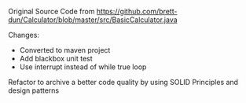 Original Source Code from https://github.com/brett-dun/Calculator/blob/master/src/BasicCalculator.java

Changes:
- Converted to maven project
- Add blackbox unit test
- Use interrupt instead of while true loop

Refactor to archive a better code quality by using SOLID Principles and design patterns